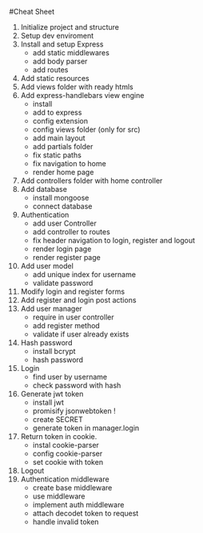 #Cheat Sheet

1.  Initialize project and structure
2.  Setup dev enviroment
3.  Install and setup Express
    * add static middlewares
    * add body parser
    * add routes
4. Add static resources
5. Add views folder with ready htmls
6. Add express-handlebars view engine
    * install
    * add to express
    * config extension
    * config views folder (only for src)
    * add main layout
    * add partials folder
    * fix static paths
    * fix navigation to home
    * render home page
7. Add controllers folder with home controller
8. Add database
    * install mongoose
    * connect database
9. Authentication
    * add user Controller
    * add controller to routes
    * fix header navigation to login, register and logout
    * render login page
    * render register page
10. Add user model
    * add unique index for username
    * validate password
11. Modify login and register forms
12. Add register and login post actions
13. Add user manager
    * require in user controller
    * add register method
    * validate if user already exists
14. Hash password
    * install bcrypt
    * hash password
15. Login 
    * find user by username
    * check password with hash
16. Generate jwt token
    * install jwt
    * promisify jsonwebtoken !
    * create SECRET
    * generate token in manager.login
17. Return token in cookie.
    * instal cookie-parser
    * config cookie-parser
    * set cookie with token
18. Logout
19. Authentication middleware
    * create base middleware
    * use middleware
    * implement auth middleware
    * attach decodet token to request
    * handle invalid token